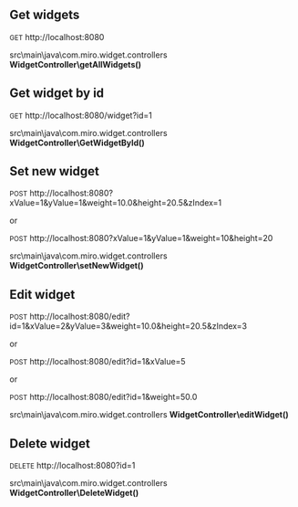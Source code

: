 <h2>Get widgets</h2>
<p><small>GET</small> http://localhost:8080</p>
<p>src\main\java\com.miro.widget.controllers <strong>WidgetController\getAllWidgets()</strong></p>

<h2>Get widget by id</h2>
<p><small>GET</small> http://localhost:8080/widget?id=1</p>
<p>src\main\java\com.miro.widget.controllers <strong>WidgetController\GetWidgetById()</strong></p>

<h2>Set new widget</h2>
<p><small>POST</small> http://localhost:8080?xValue=1&yValue=1&weight=10.0&height=20.5&zIndex=1</p>
<p>or</p>
<p><small>POST</small> http://localhost:8080?xValue=1&yValue=1&weight=10&height=20</p>
<p>src\main\java\com.miro.widget.controllers <strong>WidgetController\setNewWidget()</strong></p>

<h2>Edit widget</h2>
<p><small>POST</small> http://localhost:8080/edit?id=1&xValue=2&yValue=3&weight=10.0&height=20.5&zIndex=3</p>
<p>or</p>
<p><small>POST</small> http://localhost:8080/edit?id=1&xValue=5</p>
<p>or</p>
<p><small>POST</small> http://localhost:8080/edit?id=1&weight=50.0</p>
<p>src\main\java\com.miro.widget.controllers <strong>WidgetController\editWidget()</strong></p>

<h2>Delete widget</h2>
<p><small>DELETE</small> http://localhost:8080?id=1</p>
<p>src\main\java\com.miro.widget.controllers <strong>WidgetController\DeleteWidget()</strong></p>